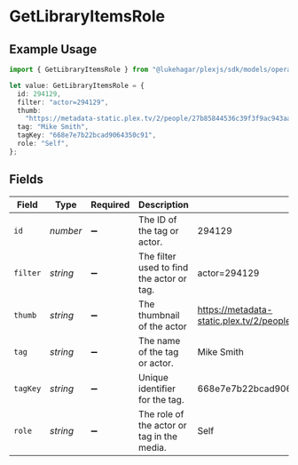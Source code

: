 # GetLibraryItemsRole

## Example Usage

```typescript
import { GetLibraryItemsRole } from "@lukehagar/plexjs/sdk/models/operations";

let value: GetLibraryItemsRole = {
  id: 294129,
  filter: "actor=294129",
  thumb:
    "https://metadata-static.plex.tv/2/people/27b85844536c39f3f9ac943aaad46608.jpg",
  tag: "Mike Smith",
  tagKey: "668e7e7b22bcad9064350c91",
  role: "Self",
};
```

## Fields

| Field                                                                         | Type                                                                          | Required                                                                      | Description                                                                   | Example                                                                       |
| ----------------------------------------------------------------------------- | ----------------------------------------------------------------------------- | ----------------------------------------------------------------------------- | ----------------------------------------------------------------------------- | ----------------------------------------------------------------------------- |
| `id`                                                                          | *number*                                                                      | :heavy_minus_sign:                                                            | The ID of the tag or actor.                                                   | 294129                                                                        |
| `filter`                                                                      | *string*                                                                      | :heavy_minus_sign:                                                            | The filter used to find the actor or tag.                                     | actor=294129                                                                  |
| `thumb`                                                                       | *string*                                                                      | :heavy_minus_sign:                                                            | The thumbnail of the actor                                                    | https://metadata-static.plex.tv/2/people/27b85844536c39f3f9ac943aaad46608.jpg |
| `tag`                                                                         | *string*                                                                      | :heavy_minus_sign:                                                            | The name of the tag or actor.                                                 | Mike Smith                                                                    |
| `tagKey`                                                                      | *string*                                                                      | :heavy_minus_sign:                                                            | Unique identifier for the tag.                                                | 668e7e7b22bcad9064350c91                                                      |
| `role`                                                                        | *string*                                                                      | :heavy_minus_sign:                                                            | The role of the actor or tag in the media.                                    | Self                                                                          |